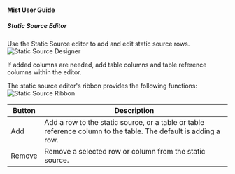 #### Mist User Guide
##### Static Source Editor

Use the Static Source editor to add and edit static source rows.<br>
![Static Source Designer](https://varigencecom.blob.core.windows.net/images-mistdocumentation-editoroverviews/StaticSource1.png)

If added columns are needed, add table columns and table reference columns within the editor.

The static source editor's ribbon provides the following functions:<br>
![Static Source Ribbon](https://varigencecom.blob.core.windows.net/images-mistdocumentation-editoroverviews/StaticSource2.png)

Button | Description
--- | ---
Add | Add a row to the static source, or a table or table reference column to the table. The default is adding a row.
Remove | Remove a selected row or column from the static source.